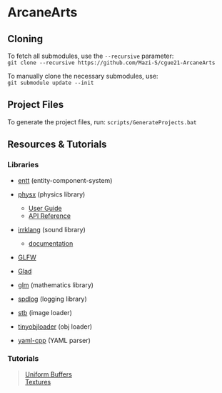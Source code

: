 # ArcaneArts

## Cloning
To fetch all submodules, use the `--recursive` parameter:  
``git clone --recursive https://github.com/Mazi-S/cgue21-ArcaneArts``

To manually clone the necessary submodules, use:  
``git submodule update --init``

## Project Files
To generate the project files, run: `scripts/GenerateProjects.bat`

## Resources & Tutorials
### Libraries
* [entt](https://github.com/skypjack/entt) (entity-component-system)

* [physx](https://github.com/NVIDIAGameWorks/PhysX) (physics library)
  * [User Guide](https://gameworksdocs.nvidia.com/PhysX/4.1/documentation/physxguide/Index.html)
  * [API Reference](https://gameworksdocs.nvidia.com/PhysX/4.1/documentation/physxapi/files/index.html)

* [irrklang](https://www.ambiera.com/irrklang/index.html) (sound library)
  * [documentation](https://www.ambiera.com/irrklang/docu/index.html)

* [GLFW](https://github.com/glfw/glfw)
* [Glad](https://github.com/Dav1dde/glad)
* [glm](https://github.com/g-truc/glm) (mathematics library)
* [spdlog](https://github.com/gabime/spdlog) (logging library)
* [stb](https://github.com/nothings/stb) (image loader)
* [tinyobjloader](https://github.com/tinyobjloader/tinyobjloader) (obj loader)
* [yaml-cpp](https://github.com/jbeder/yaml-cpp) (YAML parser)

### Tutorials
> [Uniform Buffers](https://www.lighthouse3d.com/tutorials/glsl-tutorial/uniform-blocks/)  
> [Textures](https://learnopengl.com/Getting-started/Textures)
